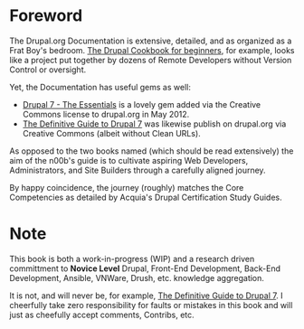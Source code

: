 # Foreword

The Drupal.org Documentation is extensive, detailed, and as organized as a Frat Boy's bedroom. [The Drupal Cookbook for beginners](https://www.drupal.org/documentation/customization/tutorials/beginners-cookbook "The Drupal Cookbook for beginners"), for example, looks like a project put together by dozens of Remote Developers without Version Control or oversight.

Yet, the Documentation has useful gems as well: 
 * [Drupal 7 - The Essentials](https://www.drupal.org/documentation/the-essentials-7 "Drupal 7 Essentials") is a lovely gem added via the Creative Commons license to drupal.org in May 2012. 
 * [The Definitive Guide to Drupal 7](https://www.drupal.org/node/1849904 "The Definitive Guide to Drupal 7") was likewise publish on drupal.org via Creative Commons \(albeit without Clean URLs\).

As opposed to the two books named (which should be read extensively) the aim of the n00b's guide is to cultivate aspiring Web Developers, Administrators, and Site Builders through a carefully aligned journey.

By happy coincidence, the journey \(roughly\) matches the Core Competencies as detailed by Acquia's Drupal Certification Study Guides. 

# Note

This book is both a work-in-progress (WIP) and a research driven committment to **Novice Level** Drupal, Front-End Development, Back-End Development, Ansible, VNWare, Drush, etc. knowledge aggregation. 

It is not, and will never be, for example, [The Definitive Guide to Drupal 7](http://definitivedrupal.org/ "The Definitive Guide to Drupal 7: Configuration, Code, and Community"). I cheerfully take zero responsibility for faults or mistakes in this book and will just as cheefully accept comments, Contribs, etc.
